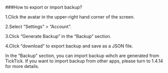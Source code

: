 ###How to export or import backup?

1.Click the avatar in the upper-right hand corner of the screen.

2.Select “Settings” > “Account”.

3.Click “Generate Backup” in the “Backup” section.

4.Click “download” to export backup and save as a JSON file.

In the “Backup” section, you can import backup wihch are generated from TickTick. If you want to import backup from other apps, please turn to 1.4.14 for more details. 



